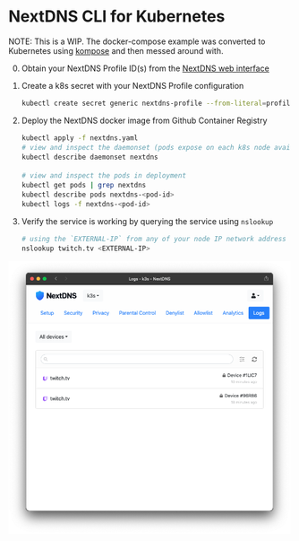 # NextDNS CLI for Kubernetes

NOTE: This is a WIP. The docker-compose example was converted to Kubernetes using [kompose](https://kompose.io/) and then messed around with.

0. Obtain your NextDNS Profile ID(s) from the [NextDNS web interface](https://my.nextdns.io)

1. Create a k8s secret with your NextDNS Profile configuration

    ```bash
    kubectl create secret generic nextdns-profile --from-literal=profile1=1a2s3d4f --from-literal=profile2=a1s2d3f4
    ```

2. Deploy the NextDNS docker image from Github Container Registry

    ```bash
    kubectl apply -f nextdns.yaml
    # view and inspect the daemonset (pods expose on each k8s node available externally)
    kubectl describe daemonset nextdns

    # view and inspect the pods in deployment
    kubectl get pods | grep nextdns
    kubectl describe pods nextdns-<pod-id>
    kubectl logs -f nextdns-<pod-id>
    ```

3. Verify the service is working by querying the service using `nslookup` 

    ```bash
    # using the `EXTERNAL-IP` from any of your node IP network address
    nslookup twitch.tv <EXTERNAL-IP>
    ```

![](./nslookup-nextdns-logs.png)
